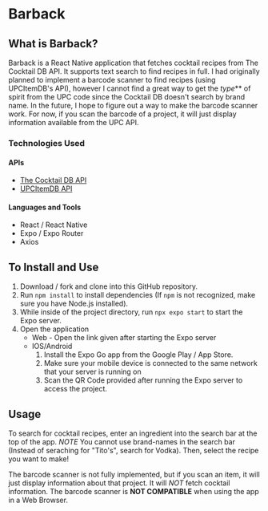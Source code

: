 Barback
======

What is Barback?
------
Barback is a React Native application that fetches cocktail recipes from The Cocktail DB API. It supports text search to find recipes in full.
I had originally planned to implement a barcode scanner to find recipes (using UPCItemDB's API), however I cannot find a great way to get the _type_** of spirit
from the UPC code since the Cocktail DB doesn't search by brand name. In the future, I hope to figure out a way to make the barcode scanner work. For now, if you scan the
barcode of a project, it will just display information available from the UPC API.

### Technologies Used
#### APIs
* [The Cocktail DB API](https://www.thecocktaildb.com/api.php)
* [UPCItemDB API](https://devs.upcitemdb.com/)

#### Languages and Tools
* React / React Native
* Expo / Expo Router
* Axios

To Install and Use
------
1. Download / fork and clone into this GitHub repository.
2. Run `npm install` to install dependencies (If `npm` is not recognized, make sure you have Node.js installed).
3. While inside of the project directory, run `npx expo start` to start the Expo server.
4. Open the application
    * Web - Open the link given after starting the Expo server
    * IOS/Android
        1. Install the Expo Go app from the Google Play / App Store.
        2. Make sure your mobile device is connected to the same network that your server is running on
        3. Scan the QR Code provided after running the Expo server to access the project.

Usage
------
To search for cocktail recipes, enter an ingredient into the search bar at the top of the app. *NOTE* You cannot use brand-names in the search bar (Instead of seraching for
"Tito's", search for Vodka). Then, select the recipe you want to make!

The barcode scanner is not fully implemented, but if you scan an item, it will just display information about that project. It will *NOT* fetch cocktail information.
The barcode scanner is **NOT COMPATIBLE** when using the app in a Web Browser.